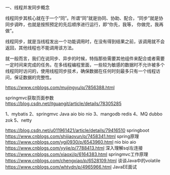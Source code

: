 一、线程并发同步概念

线程同步其核心就在于一个“同”。所谓“同”就是协同、协助、配合，“同步”就是协同步调昨，也就是按照预定的先后顺序进行运行，即“你先，我等， 你做完，我再做”。

线程同步，就是当线程发出一个功能调用时，在没有得到结果之前，该调用就不会返回，其他线程也不能调用该方法。

就一般而言，我们在说同步、异步的时候，特指那些需要其他组件来配合或者需要一定时间来完成的任务。在多线程编程里面，一些较为敏感的数据时不允许被多个线程同时访问的，使用线程同步技术，确保数据在任何时刻最多只有一个线程访问，保证数据的完整性。


https://www.cnblogs.com/mujingyu/p/7856388.html

springmvc获取页面参数
https://blog.csdn.net/itguangit/article/details/78305285

1、mybatis
2、springmvc Java aio bio nio
3、mangodb redis
4、MQ dubbo zok 
5、netty

https://blog.csdn.net/u011961421/article/details/79416510 springboot
https://www.cnblogs.com/shijiaoyun/p/7458341.html spring原理
https://www.cnblogs.com/ygj0930/p/6543960.html 	nio bio aio
https://www.cnblogs.com/yyjie/p/7788413.html 	深入理解sql左连接
https://www.cnblogs.com/xiaoxi/p/6164383.html	springmvc工作原理
https://www.cnblogs.com/chengxiao/p/6528109.html 谈谈Java中的volatile
https://www.cnblogs.com/whtydn/p/4965966.html JavaEE面试
